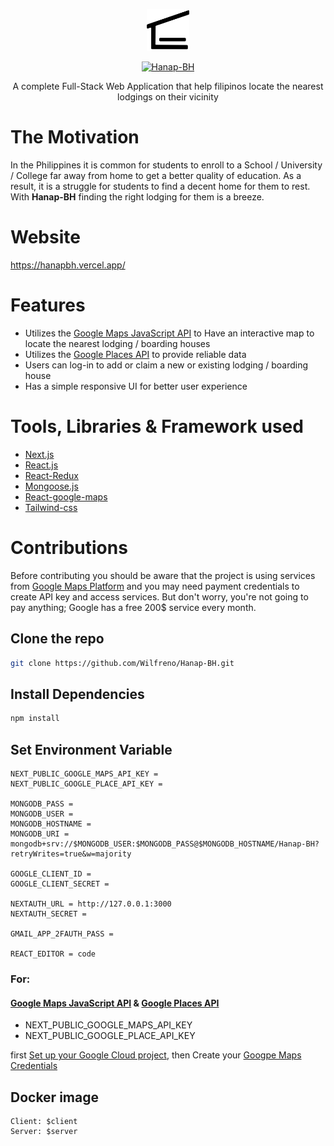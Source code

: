 <p align="center">
<a href="https://github.com/Wilfreno/Hanap-BH/blob/main/public/logo/hanap-bh-light.png" target="_blank">
<img src="https://github.com/Wilfreno/Hanap-BH/blob/main/public/logo/hanap-bh-light.png" alt="Hanap-BH" style="height:7vw;" /><a/>
<p/>

<p align="center">
<a href="https://hanap-bh.vercel.app/"><img src="https://readme-typing-svg.demolab.com?font=Fira+Code&size=40&duration=1000&pause=1000&color=222222&center=true&vCenter=true&repeat=false&random=false&width=435&lines=%F0%9D%99%83%F0%9D%99%96%F0%9D%99%A3%F0%9D%99%96%F0%9D%99%A5-%F0%9D%98%BD%F0%9D%99%83" alt="Hanap-BH" /></a>
<p/>

<p align="center" >A complete Full-Stack Web Application that help filipinos locate the nearest lodgings on their vicinity </p>

# The Motivation

<p>In the Philippines it is common for students to enroll to a School / University / College far away from home to get a better quality of education. As a result, it is a struggle for students to find a decent home for them to rest. With <b>Hanap-BH</b> finding the right lodging for them is a breeze.<p/>

# Website

<https://hanapbh.vercel.app/>

# Features

- Utilizes the [Google Maps JavaScript API](https://developers.google.com/maps/documentation/javascript) to Have an interactive map to locate the nearest lodging / boarding houses
- Utilizes the [Google Places API](https://developers.google.com/maps/documentation/places/web-service/overview) to provide reliable data
- Users can log-in to add or claim a new or existing lodging / boarding house
- Has a simple responsive UI for better user experience

# Tools, Libraries & Framework used

- [Next.js](https://nextjs.org/)
- [React.js](https://react.dev/)
- [React-Redux](https://react-redux.js.org/)
- [Mongoose.js](https://mongoosejs.com/)
- [React-google-maps](https://github.com/visgl/react-google-maps)
- [Tailwind-css](https://tailwindcss.com/)

# Contributions

Before contributing you should be aware that the project is using services from [Google Maps Platform](https://developers.google.com/maps) and you may need payment credentials to create API key and access services. But don't worry, you're not going to pay anything; Google has a free 200$ service every month.

## Clone the repo

```bash
git clone https://github.com/Wilfreno/Hanap-BH.git
```

## Install Dependencies

```bash
npm install
```

## Set Environment Variable

```env
NEXT_PUBLIC_GOOGLE_MAPS_API_KEY =
NEXT_PUBLIC_GOOGLE_PLACE_API_KEY =

MONGODB_PASS =
MONGODB_USER =
MONGODB_HOSTNAME =
MONGODB_URI = mongodb+srv://$MONGODB_USER:$MONGODB_PASS@$MONGODB_HOSTNAME/Hanap-BH?retryWrites=true&w=majority

GOOGLE_CLIENT_ID =
GOOGLE_CLIENT_SECRET =

NEXTAUTH_URL = http://127.0.0.1:3000
NEXTAUTH_SECRET =

GMAIL_APP_2FAUTH_PASS =

REACT_EDITOR = code

```

### For:

#### [Google Maps JavaScript API](https://developers.google.com/maps/documentation/javascript) & [Google Places API](https://developers.google.com/maps/documentation/places/web-service/overview)

- NEXT_PUBLIC_GOOGLE_MAPS_API_KEY
- NEXT_PUBLIC_GOOGLE_PLACE_API_KEY

first [Set up your Google Cloud project](https://developers.google.com/maps/documentation/places/web-service/cloud-setup#console),
then Create your [Googpe Maps Credentials](https://console.cloud.google.com/apis/credentials?authuser=1&project=hanap-bh)

## Docker image

    Client: $client
    Server: $server
